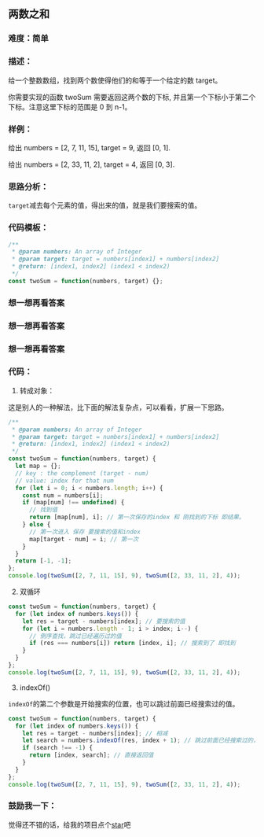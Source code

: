 ## 两数之和

### 难度：简单

### 描述：

给一个整数数组，找到两个数使得他们的和等于一个给定的数 target。

你需要实现的函数 twoSum 需要返回这两个数的下标, 并且第一个下标小于第二个下标。注意这里下标的范围是 0 到 n-1。

### 样例：

给出 numbers = [2, 7, 11, 15], target = 9, 返回 [0, 1].

给出 numbers = [2, 33, 11, 2], target = 4, 返回 [0, 3].

### 思路分析：

`target`减去每个元素的值，得出来的值，就是我们要搜索的值。

### 代码模板：

```js
/**
 * @param numbers: An array of Integer
 * @param target: target = numbers[index1] + numbers[index2]
 * @return: [index1, index2] (index1 < index2)
 */
const twoSum = function(numbers, target) {};
```

### 想一想再看答案

### 想一想再看答案

### 想一想再看答案

### 代码：

1. 转成对象：

这是别人的一种解法，比下面的解法复杂点，可以看看，扩展一下思路。

```js
/**
 * @param numbers: An array of Integer
 * @param target: target = numbers[index1] + numbers[index2]
 * @return: [index1, index2] (index1 < index2)
 */
const twoSum = function(numbers, target) {
  let map = {};
  // key : the complement (target - num)
  // value: index for that num
  for (let i = 0; i < numbers.length; i++) {
    const num = numbers[i];
    if (map[num] !== undefined) {
      // 找到值
      return [map[num], i]; // 第一次保存的index 和 刚找到的下标 即结果。
    } else {
      // 第一次进入 保存 要搜索的值和index
      map[target - num] = i; // 第一次
    }
  }
  return [-1, -1];
};
console.log(twoSum([2, 7, 11, 15], 9), twoSum([2, 33, 11, 2], 4));
```

2. 双循环

```js
const twoSum = function(numbers, target) {
  for (let index of numbers.keys()) {
    let res = target - numbers[index]; // 要搜索的值
    for (let i = numbers.length - 1; i > index; i--) {
      // 倒序查找，跳过已经遍历过的值
      if (res === numbers[i]) return [index, i]; // 搜索到了 即找到
    }
  }
};
console.log(twoSum([2, 7, 11, 15], 9), twoSum([2, 33, 11, 2], 4));
```

3. indexOf()

`indexOf`的第二个参数是开始搜索的位置，也可以跳过前面已经搜索过的值。

```js
const twoSum = function(numbers, target) {
  for (let index of numbers.keys()) {
    let res = target - numbers[index]; // 相减
    let search = numbers.indexOf(res, index + 1); // 跳过前面已经搜索过的，防止2+2=4 搜索两个2在同一个位置
    if (search !== -1) {
      return [index, search]; // 直接返回值
    }
  }
};
console.log(twoSum([2, 7, 11, 15], 9), twoSum([2, 33, 11, 2], 4));
```

### 鼓励我一下：

觉得还不错的话，给我的项目点个[star](https://github.com/OBKoro1/Brush_algorithm)吧
